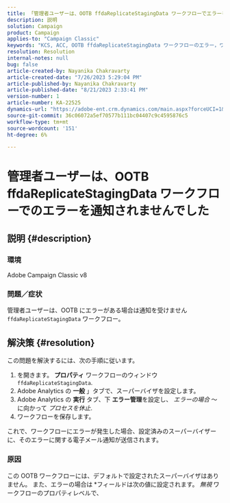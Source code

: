 ```yaml
---
title: 「管理者ユーザーは、OOTB ffdaReplicateStagingData ワークフローでエラーを通知されませんでした」
description: 説明
solution: Campaign
product: Campaign
applies-to: "Campaign Classic"
keywords: "KCS, ACC, OOTB ffdaReplicateStagingData ワークフローのエラー，ワークフローのプロパティ"
resolution: Resolution
internal-notes: null
bug: false
article-created-by: Nayanika Chakravarty
article-created-date: "7/26/2023 5:29:04 PM"
article-published-by: Nayanika Chakravarty
article-published-date: "8/21/2023 2:33:41 PM"
version-number: 1
article-number: KA-22525
dynamics-url: "https://adobe-ent.crm.dynamics.com/main.aspx?forceUCI=1&pagetype=entityrecord&etn=knowledgearticle&id=12cf74e5-d92b-ee11-bdf4-6045bd006e5a"
source-git-commit: 36c06072a5ef70577b111bc04407c9c4595876c5
workflow-type: tm+mt
source-wordcount: '151'
ht-degree: 6%

---
```


# 管理者ユーザーは、OOTB ffdaReplicateStagingData ワークフローでのエラーを通知されませんでした

## 説明 {#description}


### 環境

Adobe Campaign Classic v8

### 問題／症状

管理者ユーザーは、OOTB にエラーがある場合は通知を受けません `ffdaReplicateStagingData` ワークフロー。


## 解決策 {#resolution}


この問題を解決するには、次の手順に従います。

1. を開きます。 <b>プロパティ</b> ワークフローのウィンドウ `ffdaReplicateStagingData`.
2. Adobe Analytics の <b>一般</b> 」タブで、スーパーバイザを設定します。
3. Adobe Analytics の <b>実行</b> タブ、下 <b>エラー管理</b>を設定し、 *エラーの場合* ～に向かって *プロセスを休止*.
4. ワークフローを保存します。


これで、ワークフローにエラーが発生した場合、設定済みのスーパーバイザーに、そのエラーに関する電子メール通知が送信されます。

### 原因

この OOTB ワークフローには、デフォルトで設定されたスーパーバイザはありません。 また、エラーの場合は<b> </b>*フィールドは次の値に設定されます。 *無視* ワークフローのプロパティレベルで、
